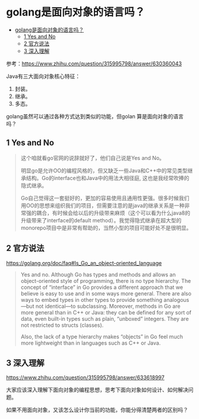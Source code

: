 # golang是面向对象的语言吗？

* [golang是面向对象的语言吗？](#golang是面向对象的语言吗)
  * [1 Yes and No](#1-yes-and-no)
  * [2 官方说法](#2-官方说法)
  * [3 深入理解](#3-深入理解)

参考：https://www.zhihu.com/question/315995798/answer/630360043

Java有三大面向对象核心特征：
1. 封装。
2. 继承。
3. 多态。

golang虽然可以通过各种方式达到类似的功能，但golan 算是面向对象的语言吗？

## 1 Yes and No

> 这个咱就看go官网的说辞就好了，他们自己说是Yes and No。
>
> 明显go是允许OO的编程风格的，但又缺乏一些Java和C++中的常见类型继承结构。Go的interface也和Java中的用法大相径庭, 这也是我经常吹捧的隐式继承。
>
> Go自己觉得这一套挺好的，更加的容易使用且通用性更强。很多时候我们用OO的思想来组织我们的项目，但需要注意的是java的继承关系是一种非常强的耦合，有时候会给以后的升级带来麻烦（这个可以看为什么java8的升级带来了interface的default method）。我觉得隐式继承在超大型的monorepo项目中是非常有帮助的，当然小型的项目可能好处不是很明显。

## 2 官方说法

https://golang.org/doc/faq#Is_Go_an_object-oriented_language

> Yes and no. Although Go has types and methods and allows an object-oriented style of programming, there is no type hierarchy. The concept of “interface” in Go provides a different approach that we believe is easy to use and in some ways more general. There are also ways to embed types in other types to provide something analogous—but not identical—to subclassing. Moreover, methods in Go are more general than in C++ or Java: they can be defined for any sort of data, even built-in types such as plain, “unboxed” integers. They are not restricted to structs (classes).
>
> Also, the lack of a type hierarchy makes “objects” in Go feel much more lightweight than in languages such as C++ or Java.

## 3 深入理解

https://www.zhihu.com/question/315995798/answer/633618997

大家应该深入理解下面向对象的编程思想，思考下面向对象如何设计、如何解决问题。

如果不用面向对象，又该怎么设计你当前的功能，你能分得清楚两者的区别吗？